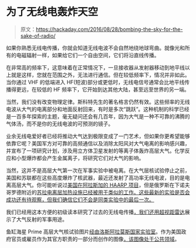 # 为了无线电轰炸天空

> 原文：<https://hackaday.com/2016/08/28/bombing-the-sky-for-the-sake-of-radio/>

如果你熟悉无线电传播，你就会知道无线电波不会自然地绕地球弯曲。就像光和所有的电磁辐射一样，如果给它们一个自由空间，它们将沿直线传播。

在非常高的频率下，这意味着在正常情况下，一旦接收器从发射器移动到地平线以上就是这样，您就在范围之外，无法进行通信。但在较低频率下，情况并非如此。当你通过 VHF 的低端进入 HF(短波)部分或更低时，无线电信号通常会比地平线传播得更远，在较低的 HF 频率下，它开始到达其他大陆，甚至远至世界的另一端。

当然，我们没有改变物理定律。斯科特先生的著名格言仍然有效。这些频率的无线电波从大气的电离部分和地面反射回来，有时是多次“跳跃”。这种机制的科学已经是一百多年探索的主题，毫无疑问还会有几百年，因为大气是一种不可靠的沸腾的气体汤，而不是你的无线电波的可预测的镜子。

业余无线电爱好者已经将推动大气达到极限变成了一门艺术，但如果你更希望能够依靠它呢？美国军方对可靠的高频通信以及消除太阳风对大气电离的影响感兴趣，并宣布了一项研究计划，涉及用立方体卫星发射的等离子体轰炸高层大气。化学反应和小型爆炸都会产生金属离子，将研究它们对大气的影响。

当然，这并不是高层大气第一次在军事实验中被电离。在大气层核试验停止之前，美国和苏联都在这些高度爆炸了核武器，最近还发射了高功率无线电波，目的是电离高层大气。你可能听说过[美国在阿拉斯加的 HAARP 项目](https://en.wikipedia.org/wiki/High_Frequency_Active_Auroral_Research_Program)，但是俄罗斯在下诺夫哥罗德附近的[苏拉电离层加热设施已经被用于类似的工作。这些最新的实验是否会成功还有待观察，但我们确信它们不会是同类实验中的最后一次。](https://en.wikipedia.org/wiki/Sura_Ionospheric_Heating_Facility)

我们已经用这本方便的初级读本研究了过去的无线电传播[，我们还用](http://hackaday.com/2015/11/18/tv-going-the-distance-propagation/)[超视距雷达](http://hackaday.com/2015/06/02/retrotechtacular-cover-your-conus-with-oth-b-radar/)展示了大气反射的军事用途。

鱼缸海星 Prime 高层大气核试验图片[经由洛斯阿拉莫斯国家实验室](https://www.lanl.gov/_assets/php/flickrImage.php?photo_id=7597473528&secret=86d696bb76#img)。作为美国政府官员或雇员作为其官方职责的一部分而创作的图像[，该图像处于公共领域](https://www.usa.gov/government-works)。